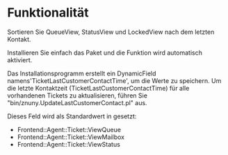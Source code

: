 # Funktionalität

Sortieren Sie QueueView, StatusView und LockedView nach dem letzten Kontakt.

Installieren Sie einfach das Paket und die Funktion wird automatisch aktiviert.

Das Installationsprogramm erstellt ein DynamicField namens'TicketLastCustomerContactTime', um die Werte zu speichern.
Um die letzte Kontaktzeit (TicketLastCustomerContactTime) für alle vorhandenen Tickets zu aktualisieren, führen Sie "bin/znuny.UpdateLastCustomerContact.pl" aus.

Dieses Feld wird als Standardwert in gesetzt:

* Frontend::Agent::Ticket::ViewQueue
* Frontend::Agent::Ticket::ViewMailbox
* Frontend::Agent::Ticket::ViewStatus
